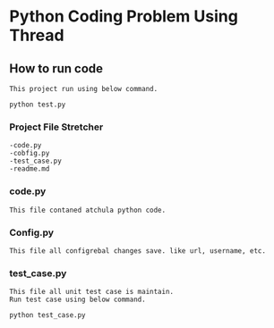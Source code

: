 # Python Coding Problem Using Thread

## How to run code
    This project run using below command.
``` python test.py ```

### Project File Stretcher
    -code.py
    -cobfig.py
    -test_case.py
    -readme.md

### code.py
    This file contaned atchula python code.

### Config.py
    This file all configrebal changes save. like url, username, etc.

### test_case.py
    This file all unit test case is maintain.
    Run test case using below command.
```python test_case.py```


